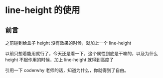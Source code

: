 # line-height 的使用

## 前言

之前碰到给盒子 height 没有效果的时候，就加上一个  line-height          

以前只想着能用就行了，今天还是看一下，这个属性到底是干嘛的，以及为什么 height 不起作用的时候，加上 line-height 就得到高度了        

引用一下 coderwhy 老师的话，知道为什么，你就得到了自由。